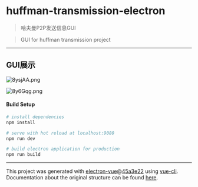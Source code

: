 # huffman-transmission-electron

>哈夫曼P2P发送信息GUI

> GUI for huffman transmission project

---

## GUI展示

![8ysjAA.png](https://s1.ax1x.com/2020/03/19/8ysjAA.png)

![8y6Gqg.png](https://s1.ax1x.com/2020/03/19/8y6Gqg.png)

#### Build Setup

``` bash
# install dependencies
npm install

# serve with hot reload at localhost:9080
npm run dev

# build electron application for production
npm run build


```

---

This project was generated with [electron-vue](https://github.com/SimulatedGREG/electron-vue)@[45a3e22](https://github.com/SimulatedGREG/electron-vue/tree/45a3e224e7bb8fc71909021ccfdcfec0f461f634) using [vue-cli](https://github.com/vuejs/vue-cli). Documentation about the original structure can be found [here](https://simulatedgreg.gitbooks.io/electron-vue/content/index.html).
